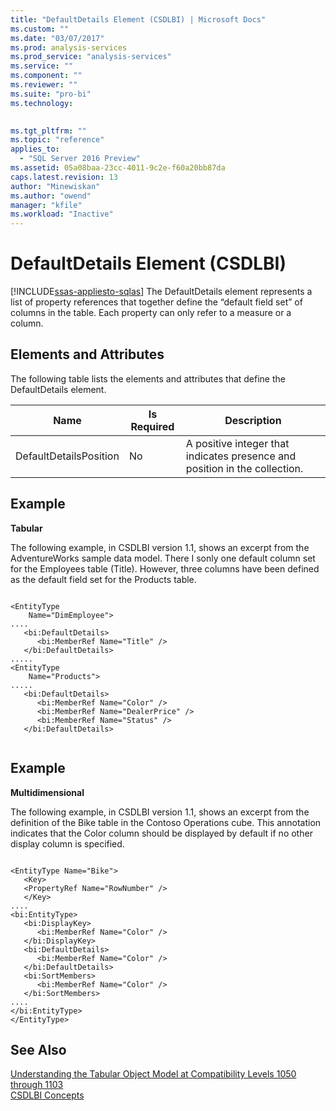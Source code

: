 ```yaml
---
title: "DefaultDetails Element (CSDLBI) | Microsoft Docs"
ms.custom: ""
ms.date: "03/07/2017"
ms.prod: analysis-services
ms.prod_service: "analysis-services"
ms.service: ""
ms.component: ""
ms.reviewer: ""
ms.suite: "pro-bi"
ms.technology: 
  

ms.tgt_pltfrm: ""
ms.topic: "reference"
applies_to: 
  - "SQL Server 2016 Preview"
ms.assetid: 05a08baa-23cc-4011-9c2e-f60a20bb87da
caps.latest.revision: 13
author: "Minewiskan"
ms.author: "owend"
manager: "kfile"
ms.workload: "Inactive"
---
```

# DefaultDetails Element (CSDLBI)
[!INCLUDE[ssas-appliesto-sqlas](../../../includes/ssas-appliesto-sqlas.md)]
  The DefaultDetails element represents a list of property references that together define the “default field set” of columns in the table. Each property can only refer to a measure or a column.  
  
## Elements and Attributes  
 The following table lists the elements and attributes that define the DefaultDetails element.  
  
|Name|Is Required|Description|  
|----------|-----------------|-----------------|  
|DefaultDetailsPosition|No|A positive integer that indicates presence and position in the collection.|  
  
## Example  
 **Tabular**  
  
 The following example, in CSDLBI version 1.1, shows an excerpt from the AdventureWorks sample data model. There I sonly one default column set for the Employees table (Title). However, three columns have been defined as the default field set for the Products table.  
  
```  
  
<EntityType   
    Name="DimEmployee">  
....  
   <bi:DefaultDetails>  
      <bi:MemberRef Name="Title" />  
   </bi:DefaultDetails>  
.....  
<EntityType   
    Name="Products">  
.....  
   <bi:DefaultDetails>  
      <bi:MemberRef Name="Color" />  
      <bi:MemberRef Name="DealerPrice" />  
      <bi:MemberRef Name="Status" />  
   </bi:DefaultDetails>  
  
```  
  
## Example  
 **Multidimensional**  
  
 The following example, in CSDLBI version 1.1, shows an excerpt from the definition of the Bike table in the Contoso Operations cube. This annotation indicates that the Color column should be displayed by default if no other display column is specified.  
  
```  
  
<EntityType Name="Bike">  
   <Key>  
   <PropertyRef Name="RowNumber" />  
   </Key>  
....  
<bi:EntityType>  
   <bi:DisplayKey>  
      <bi:MemberRef Name="Color" />  
   </bi:DisplayKey>  
   <bi:DefaultDetails>  
      <bi:MemberRef Name="Color" />  
   </bi:DefaultDetails>  
   <bi:SortMembers>  
      <bi:MemberRef Name="Color" />  
   </bi:SortMembers>  
....  
</bi:EntityType>  
</EntityType>  
```  
  
## See Also  
 [Understanding the Tabular Object Model at Compatibility Levels 1050 through 1103](../../../analysis-services/tabular-model-programming-compatibility-levels-1050-1103/representation/understanding-tabular-object-model-at-levels-1050-through-1103.md)   
 [CSDLBI Concepts](../../../analysis-services/tabular-model-programming-compatibility-levels-1050-1103/csdlbi-concepts.md)  
  
  
